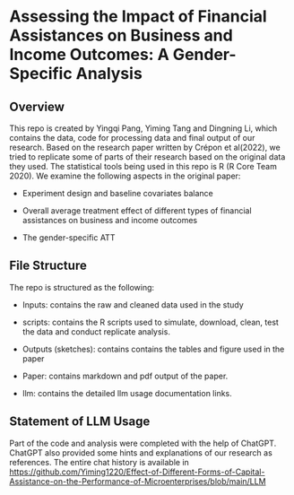 # Assessing the Impact of Financial Assistances on Business and Income Outcomes: A Gender-Specific Analysis

## Overview

This repo is created by Yingqi Pang, Yiming Tang and Dingning Li, which contains the data, code for processing data and final output of our research. Based on the research paper written by Crépon et al(2022), we tried to replicate some of parts of their research based on the original data they used. The statistical tools being used in this repo is R (R Core Team 2020). We examine the following aspects in the original paper:

* Experiment design and baseline covariates balance

* Overall average treatment effect of different types of financial assistances on business and income outcomes

* The gender-specific ATT

## File Structure

The repo is structured as the following:

* Inputs: contains the raw and cleaned data used in the study 

* scripts: contains the R scripts used to simulate, download, clean, test the data and conduct replicate analysis. 

* Outputs (sketches): contains contains the tables and figure used in the paper

* Paper: contains markdown and pdf output of the paper.
  
* llm: contains the detailed llm usage documentation links.

## Statement of LLM Usage

Part of the code and analysis were completed with the help of ChatGPT. ChatGPT also provided some hints and explanations of our research as references. The entire chat history is available in https://github.com/Yiming1220/Effect-of-Different-Forms-of-Capital-Assistance-on-the-Performance-of-Microenterprises/blob/main/LLM
